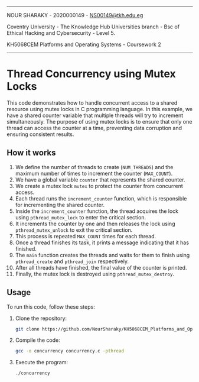 <hr>

NOUR SHARAKY - 2020000149 - NS00149@tkh.edu.eg

Coventry University - The Knowledge Hub Universities branch - Bsc of Ethical Hacking and Cybersecurity - Level 5.

KH5068CEM Platforms and Operating Systems - Coursework 2

<hr>

# Thread Concurrency using Mutex Locks

This code demonstrates how to handle concurrent access to a shared resource using mutex locks in C programming language. In this example, we have a shared counter variable that multiple threads will try to increment simultaneously. The purpose of using mutex locks is to ensure that only one thread can access the counter at a time, preventing data corruption and ensuring consistent results.

## How it works

1. We define the number of threads to create (`NUM_THREADS`) and the maximum number of times to increment the counter (`MAX_COUNT`).
2. We have a global variable `counter` that represents the shared counter.
3. We create a mutex lock `mutex` to protect the counter from concurrent access.
4. Each thread runs the `increment_counter` function, which is responsible for incrementing the shared counter.
5. Inside the `increment_counter` function, the thread acquires the lock using `pthread_mutex_lock` to enter the critical section.
6. It increments the counter by one and then releases the lock using `pthread_mutex_unlock` to exit the critical section.
7. This process is repeated `MAX_COUNT` times for each thread.
8. Once a thread finishes its task, it prints a message indicating that it has finished.
9. The `main` function creates the threads and waits for them to finish using `pthread_create` and `pthread_join` respectively.
10. After all threads have finished, the final value of the counter is printed.
11. Finally, the mutex lock is destroyed using `pthread_mutex_destroy`.

## Usage

To run this code, follow these steps:

1. Clone the repository:

   ```bash
   git clone https://github.com/NourSharaky/KH5068CEM_Platforms_and_Operating_Systems_CW2.git
   ```

2. Compile the code:

   ```bash
   gcc -o concurrency concurrency.c -pthread
   ```

3. Execute the program:

   ```bash
   ./concurrency
   ```
